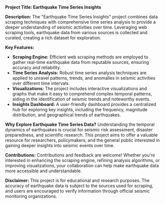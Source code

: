 **Project Title: Earthquake Time Series Insights**

**Description:**
The "Earthquake Time Series Insights" project combines data scraping techniques with comprehensive time series analysis to provide a deeper understanding of seismic activities over time. Leveraging web scraping tools, earthquake data from various sources is collected and curated, creating a rich dataset for exploration.

**Key Features:**
- **Scraping Engine:** Efficient web scraping methods are employed to gather real-time earthquake data from reputable sources, ensuring accuracy and reliability.
- **Time Series Analysis:** Robust time series analysis techniques are applied to unravel patterns, trends, and anomalies in seismic activities over different time intervals.
- **Visualizations:** The project includes interactive visualizations and graphs that make it easy to comprehend complex temporal patterns, aiding in the identification of seismic trends and noteworthy events.
- **Insights Dashboard:** A user-friendly dashboard provides a centralized hub for exploring key insights, including the frequency, magnitude distribution, and geographical trends of earthquakes.

**Why Explore Earthquake Time Series Data?**
Understanding the temporal dynamics of earthquakes is crucial for seismic risk assessment, disaster preparedness, and scientific research. This project aims to offer a valuable resource for researchers, policymakers, and the general public interested in gaining deeper insights into seismic events over time.

**Contributions:**
Contributions and feedback are welcome! Whether you're interested in enhancing the scraping engine, refining analysis algorithms, or improving visualizations, your collaboration can help make earthquake data more accessible and understandable.

**Disclaimer:**
This project is for educational and research purposes. The accuracy of earthquake data is subject to the sources used for scraping, and users are encouraged to verify information through official seismic monitoring organizations.
